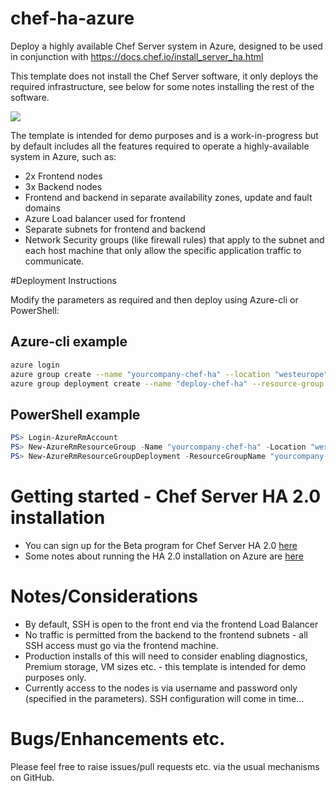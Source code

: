 # chef-ha-azure

Deploy a highly available Chef Server system in Azure, designed to be used in conjunction with https://docs.chef.io/install_server_ha.html

This template does not install the Chef Server software, it only deploys the required infrastructure, see below for some notes installing the rest of the software.

<a href="https://portal.azure.com/#create/Microsoft.Template/uri/https%3A%2F%2Fraw.githubusercontent.com%2Fpendrica%2Fchef-ha-azure%2Fmaster%2Farm-template%2Fazuredeploy.json" target="_blank"><img src="http://azuredeploy.net/deploybutton.png"/></a>

The template is intended for demo purposes and is a work-in-progress but by default includes all the features required to operate a highly-available system in Azure, such as:

- 2x Frontend nodes
- 3x Backend nodes
- Frontend and backend in separate availability zones, update and fault domains
- Azure Load balancer used for frontend
- Separate subnets for frontend and backend
- Network Security groups (like firewall rules) that apply to the subnet and each host machine that only allow the specific application traffic to communicate. 

#Deployment Instructions

Modify the parameters as required and then deploy using Azure-cli or PowerShell:

## Azure-cli example

```bash
azure login
azure group create --name "yourcompany-chef-ha" --location "westeurope"
azure group deployment create --name "deploy-chef-ha" --resource-group "yourcompany-chef-ha" --template-file azuredeploy.json --parameters-file azuredeploy.parameters.json
```

## PowerShell example

```powershell
PS> Login-AzureRmAccount
PS> New-AzureRmResourceGroup -Name "yourcompany-chef-ha" -Location "westeurope"
PS> New-AzureRmResourceGroupDeployment -ResourceGroupName "yourcompany-chef-ha" -TemplateFile azuredeploy.json -TemplateParameterFile azuredeploy.parameters.json
```

# Getting started - Chef Server HA 2.0 installation

* You can sign up for the Beta program for Chef Server HA 2.0 [here](https://pages.chef.io/201605-HighAvailabilityBeta_Request.html)
* Some notes about running the HA 2.0 installation on Azure are [here](INSTALLNOTES.md)

# Notes/Considerations

- By default, SSH is open to the front end via the frontend Load Balancer
- No traffic is permitted from the backend to the frontend subnets - all SSH access must go via the frontend machine.
- Production installs of this will need to consider enabling diagnostics, Premium storage, VM sizes etc. - this template is intended for demo purposes only.
- Currently access to the nodes is via username and password only (specified in the parameters).  SSH configuration will come in time...

# Bugs/Enhancements etc.

Please feel free to raise issues/pull requests etc. via the usual mechanisms on GitHub.
